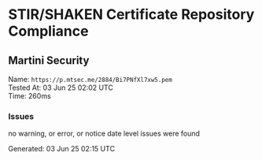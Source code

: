 # STIR/SHAKEN Certificate Repository Compliance

## Martini Security

Name: `https://p.mtsec.me/2884/Bi7PNfXl7xw5.pem`\
Tested At: 03 Jun 25 02:02 UTC\
Time: 260ms

### Issues

no warning, or error, or notice date level issues were found

Generated: 03 Jun 25 02:15 UTC